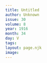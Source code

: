 ```yaml
---
title: Untitled
author: Unknown
issue: 30
volume: 8
year: 1916
month: 34
day: V
tags:
layout: page.njk
image:
---
```


